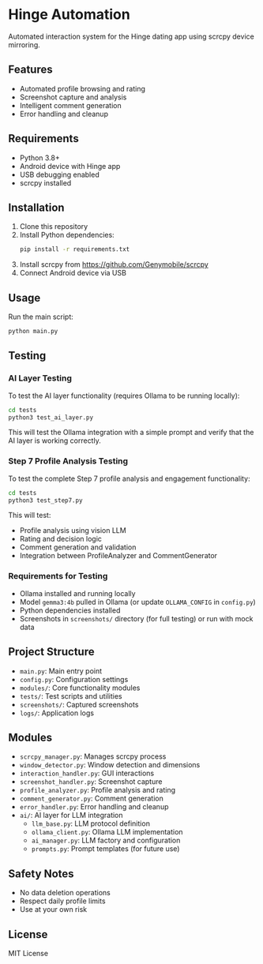 # Hinge Automation

Automated interaction system for the Hinge dating app using scrcpy device mirroring.

## Features

- Automated profile browsing and rating
- Screenshot capture and analysis
- Intelligent comment generation
- Error handling and cleanup

## Requirements

- Python 3.8+
- Android device with Hinge app
- USB debugging enabled
- scrcpy installed

## Installation

1. Clone this repository
2. Install Python dependencies:
   ```bash
   pip install -r requirements.txt
   ```
3. Install scrcpy from https://github.com/Genymobile/scrcpy
4. Connect Android device via USB

## Usage

Run the main script:
```bash
python main.py
```

## Testing

### AI Layer Testing

To test the AI layer functionality (requires Ollama to be running locally):

```bash
cd tests
python3 test_ai_layer.py
```

This will test the Ollama integration with a simple prompt and verify that the AI layer is working correctly.

### Step 7 Profile Analysis Testing

To test the complete Step 7 profile analysis and engagement functionality:

```bash
cd tests
python3 test_step7.py
```

This will test:
- Profile analysis using vision LLM
- Rating and decision logic
- Comment generation and validation
- Integration between ProfileAnalyzer and CommentGenerator

### Requirements for Testing

- Ollama installed and running locally
- Model `gemma3:4b` pulled in Ollama (or update `OLLAMA_CONFIG` in `config.py`)
- Python dependencies installed
- Screenshots in `screenshots/` directory (for full testing) or run with mock data

## Project Structure

- `main.py`: Main entry point
- `config.py`: Configuration settings
- `modules/`: Core functionality modules
- `tests/`: Test scripts and utilities
- `screenshots/`: Captured screenshots
- `logs/`: Application logs

## Modules

- `scrcpy_manager.py`: Manages scrcpy process
- `window_detector.py`: Window detection and dimensions
- `interaction_handler.py`: GUI interactions
- `screenshot_handler.py`: Screenshot capture
- `profile_analyzer.py`: Profile analysis and rating
- `comment_generator.py`: Comment generation
- `error_handler.py`: Error handling and cleanup
- `ai/`: AI layer for LLM integration
  - `llm_base.py`: LLM protocol definition
  - `ollama_client.py`: Ollama LLM implementation
  - `ai_manager.py`: LLM factory and configuration
  - `prompts.py`: Prompt templates (for future use)

## Safety Notes

- No data deletion operations
- Respect daily profile limits
- Use at your own risk

## License

MIT License
